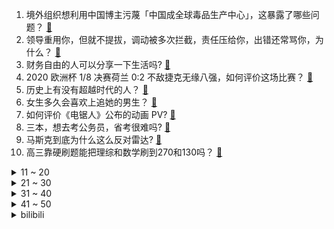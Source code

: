 1. 境外组织想利用中国博主污蔑「中国成全球毒品生产中心」，这暴露了哪些问题？ [:link:](https://www.zhihu.com/question/467242610)
2. 领导重用你，但就不提拔，调动被多次拦截，责任压给你，出错还常骂你，为什么？ [:link:](https://www.zhihu.com/question/371428511)
3. 财务自由的人可以分享一下生活吗? [:link:](https://www.zhihu.com/question/452616303)
4. 2020 欧洲杯 1/8 决赛荷兰 0:2 不敌捷克无缘八强，如何评价这场比赛？ [:link:](https://www.zhihu.com/question/468318968)
5. 历史上有没有超越时代的人？ [:link:](https://www.zhihu.com/question/25538697)
6. 女生多久会喜欢上追她的男生？ [:link:](https://www.zhihu.com/question/318419047)
7. 如何评价《电锯人》公布的动画 PV? [:link:](https://www.zhihu.com/question/468160283)
8. 三本，想去考公务员，省考很难吗? [:link:](https://www.zhihu.com/question/332487091)
9. 马斯克到底为什么这么反对雷达? [:link:](https://www.zhihu.com/question/462569638)
10. 高三靠硬刷题能把理综和数学刷到270和130吗？ [:link:](https://www.zhihu.com/question/36834794)
<details>
<summary>11 ~ 20</summary>

11. 萧峰为什么不用排除法直接找出带头大哥? [:link:](https://www.zhihu.com/question/465793725)
12. 两百的烤箱和几千的烤箱烤出来的东西差别有多大？ [:link:](https://www.zhihu.com/question/30461311)
13. 有什么值得 N 刷的言情小说？ [:link:](https://www.zhihu.com/question/446606462)
14. 哪一瞬间你觉得你的高中生涯要结束了？ [:link:](https://www.zhihu.com/question/64830840)
15. 在福建技术师范学院就读是什么体验？ [:link:](https://www.zhihu.com/question/401637435)
16. 有哪些“一看就是我本人”的朋友圈文案？ [:link:](https://www.zhihu.com/question/463286469)
17. 高考知道分数后填报志愿有哪些注意事项？ [:link:](https://www.zhihu.com/question/31602615)
18. 我现在是高二学生马上高三了，我想我该怎么努力？ [:link:](https://www.zhihu.com/question/464810572)
19. 如何评价华中科技大学？ [:link:](https://www.zhihu.com/question/28558672)
20. 2021 LPL 夏季赛 LNG 2:0 iG 豪取七连胜，如何评价这场比赛？ [:link:](https://www.zhihu.com/question/468185851)
</details>
<details>
<summary>21 ~ 30</summary>

21. 男子 4S 店花百万买到事故车，经理称「 拒退车赔 2 万，原因不便透露」，是否违反消费者权益保护法？ [:link:](https://www.zhihu.com/question/467888396)
22. 买投影仪还是大屏幕电视？ [:link:](https://www.zhihu.com/question/22925179)
23. 意识不到自己长的好看是什么感觉？ [:link:](https://www.zhihu.com/question/461571422)
24. 盲人的世界到底是一片黑色，还是连黑色也不存在？ [:link:](https://www.zhihu.com/question/48476818)
25. 怎么看待时代少年团马嘉祺艺考未过线？ [:link:](https://www.zhihu.com/question/467985728)
26. 为什么国内软件大多数只有手机号注册，没有邮箱注册和用户名注册？ [:link:](https://www.zhihu.com/question/331360215)
27. 如何评价 2021 阿里巴巴数学竞赛决赛试题？ [:link:](https://www.zhihu.com/question/467903915)
28. 鞠婧祎到底是个怎样的人？ [:link:](https://www.zhihu.com/question/451531217)
29. 如何看待甘肃白银越野赛致 21 死事故调查报告发布，事发经过时间线披露了哪些信息？ [:link:](https://www.zhihu.com/question/467819232)
30. 如何看待 95 后女生设计出 24 克「火柴盒汉服」， 哪些原因促使汉服破圈走向大众？ [:link:](https://www.zhihu.com/question/467576874)
</details>
<details>
<summary>31 ~ 40</summary>

31. 知道自己高三没有好好学，但是高考成绩和模考差不多应不应该复读？ [:link:](https://www.zhihu.com/question/467132094)
32. 高一高二政治完全没听，高三补还来得及吗？ [:link:](https://www.zhihu.com/question/467636227)
33. 孩子的自律真的要靠家长逼出来吗？ [:link:](https://www.zhihu.com/question/436192830)
34. 如何评价由张艺兴演唱的《七子之歌》？ [:link:](https://www.zhihu.com/question/468080201)
35. 怎么才能让皮肤越来越白? [:link:](https://www.zhihu.com/question/458127901)
36. 如何看待钟南山表示「国产疫苗对德尔塔变异毒株有效」，还透露了哪些信息？ [:link:](https://www.zhihu.com/question/467727614)
37. 如何看待弟弟在农村创业供姐姐上大学？留乡创业会比外出工作更有前途吗？ [:link:](https://www.zhihu.com/question/467948955)
38. 医生更喜欢被叫医生还是大夫？ [:link:](https://www.zhihu.com/question/392695588)
39. 如何评价《叛逆者》中的朱怡贞？ [:link:](https://www.zhihu.com/question/464194950)
40. 如何看待司马南对《悬崖之上》的评价？ [:link:](https://www.zhihu.com/question/462226337)
</details>
<details>
<summary>41 ~ 50</summary>

41. 任嘉伦张钧甯《不说再见》会扑还是会爆？ [:link:](https://www.zhihu.com/question/465852395)
42. 逻辑思维能力差，反应慢，分析能力差，如何提高？ [:link:](https://www.zhihu.com/question/20119939)
43. 你认为追内娱和追韩娱哪个更爽？ [:link:](https://www.zhihu.com/question/467521263)
44. 参加 2021 年深圳中考是什么样的体验？ [:link:](https://www.zhihu.com/question/413732438)
45. 如何评价《顶楼》第三季第四集？ [:link:](https://www.zhihu.com/question/467430940)
46. 你有哪些压箱好看的壁纸图片? [:link:](https://www.zhihu.com/question/452324718)
47. 法学专业很难吗？ [:link:](https://www.zhihu.com/question/312320326)
48. 有一个社恐的女朋友是什么感觉？ [:link:](https://www.zhihu.com/question/323962570)
49. INFP 的痛苦到底源于什么？如何能够走出这种痛苦？ [:link:](https://www.zhihu.com/question/464694241)
50. 男朋友太喜欢二次元了怎么办？ [:link:](https://www.zhihu.com/question/402086093)
</details><details>
<summary>bilibili</summary>

1. 「流星的旅途」——「薪炎之律者」诞生幕后花絮 [:link:](//www.bilibili.com/video/BV1Mh411Y7UT)
2. 2021届清华美院动画毕设 |《万华镜》——百年党庆，献礼中华五十六个民族 [:link:](//www.bilibili.com/video/BV13X4y1P7z7)
3. 大雄...已经...无所谓了...【第二季】！！！ [:link:](//www.bilibili.com/video/BV1YB4y1K7WV)
4. 洗脑神曲～王咕咕想吃空间站的宫保鸡 [:link:](//www.bilibili.com/video/BV1cB4y1T7gG)
5. 嘻嘻，我的情商可真高 [:link:](//www.bilibili.com/video/BV1Lg41137dp)
6. 《超级无敌大烂活》 [:link:](//www.bilibili.com/video/BV11y4y1T7VG)
7. 靠谱盘点124：PTSD！Knight惊天1V4难挡偷家结局，预言家：蚌埠住了 [:link:](//www.bilibili.com/video/BV1rw411o7Wc)
8. 《你微笑时很美》，挨骂时更美 [:link:](//www.bilibili.com/video/BV1K64y1b7gz)
9. 【蜜雪冰城/MEME】Machine Gun(? [:link:](//www.bilibili.com/video/BV12M4y1u7uN)
10. 新研究表明：地球可能已被外星系观察好多年了 [:link:](//www.bilibili.com/video/BV1dU4y1G7vx)
<details>
<summary>11 ~ 20</summary>

11. 【INTO1-刘宇】“愿你我皆被温柔以待” [:link:](//www.bilibili.com/video/BV1Pb4y1C7Hb)
12. 课堂请勿"读恶评" ！【UP TALK】 [:link:](//www.bilibili.com/video/BV1pw411o7BK)
13. 公开处刑！up主的毕业迷惑行为大赏 [:link:](//www.bilibili.com/video/BV1yf4y1t7SG)
14. 一个人缺乏常识有多可怕？宝藏科普纪录片TOP10 [:link:](//www.bilibili.com/video/BV1D44y1B7DB)
15. 希望更多的人关注足球 [:link:](//www.bilibili.com/video/BV1qf4y1t72N)
16. 《 M C 惊变100天》豆瓣：8.5分 [:link:](//www.bilibili.com/video/BV1G44y1z7np)
17. 新概念约会《倒放挑战番外篇》 [:link:](//www.bilibili.com/video/BV1ZM4y1u7Mm)
18. 【爷青回】第一集，2021年，你是否记得舒畅的开机密码？ [:link:](//www.bilibili.com/video/BV1cK4y1g7R8)
19. 一个人，用混凝土暴写青春之诗！ [:link:](//www.bilibili.com/video/BV1Yf4y1t7Mv)
20. 铁子们，我该付钱吗？ [:link:](//www.bilibili.com/video/BV15g41137pR)
</details>
<details>
<summary>21 ~ 30</summary>

21. 我迟早笑死在云缨的技能里 [:link:](//www.bilibili.com/video/BV1mU4y1G7tt)
22. 【4K60FPS】迈克尔·杰克逊MJ史上最强15分钟封神现场！纪念永恒的流行天王！ [:link:](//www.bilibili.com/video/BV1H5411T7Yt)
23. 【亮记赶海】三亚鹿回头赶海 [:link:](//www.bilibili.com/video/BV1SB4y1K75L)
24. 试吃巨大燕魟，肉质跟螃蟹一样，把摄影小哥整急眼了 [:link:](//www.bilibili.com/video/BV1Ng41137CT)
25. 【猛男舞团】蜜雪冰城主题曲 [:link:](//www.bilibili.com/video/BV1qX4y1A7AD)
26. 耗时5天！我完美还原了反恐精英！ [:link:](//www.bilibili.com/video/BV1m64y197ud)
27. 稣 稣 也 留 不 住 他 [:link:](//www.bilibili.com/video/BV11o4y1k7a2)
28. 米津玄师新歌《死神》MV　- 好酷~ [:link:](//www.bilibili.com/video/BV1x54y1H7rd)
29. BILIBILI 12 周年演讲 [:link:](//www.bilibili.com/video/BV1CV411s7jd)
30. 【STN快报第五季43】EA，让我康康可以么 [:link:](//www.bilibili.com/video/BV1uw411o7Dt)
</details>
<details>
<summary>31 ~ 40</summary>

31. 【嘉然x乃琳】敢点么？这个🔥花.间.酒🔥有点然！！！ [:link:](//www.bilibili.com/video/BV1Mh411Y7vS)
32. 奶爆新番！7月最值得期待的十部动画！最后一部竟然霸气侧漏？！「2021年7月新番毒奶」 [:link:](//www.bilibili.com/video/BV1Bo4y1k7AA)
33. 《青莲兰陵》这才是能创造奇迹的兰陵王！！！ [:link:](//www.bilibili.com/video/BV13v411H75c)
34. 21年风雨 豆瓣3.9涨到7.9西游记后传封神之路 [:link:](//www.bilibili.com/video/BV1wK4y1g7So)
35. 他哭着连说三个“对不起”，可我们谁都不配接受他的道歉 [:link:](//www.bilibili.com/video/BV1i5411T7vC)
36. 我买到了“毒品”电子烟油，卖家全程黑话交易【老爸评测】 [:link:](//www.bilibili.com/video/BV1wh411h7jh)
37. KING／怠惰【歌ってみた】 [:link:](//www.bilibili.com/video/BV1r64y197R8)
38. 唱支Rap给党听 [:link:](//www.bilibili.com/video/BV1Zo4y1k7NA)
39. 如果你不想学习, 就坚持把这个视频看完 [:link:](//www.bilibili.com/video/BV1fv411n73Q)
40. 【经典回归】考 试 出 分 [:link:](//www.bilibili.com/video/BV16w411o7DL)
</details>
<details>
<summary>41 ~ 50</summary>

41. 这个习惯改变了我的人生 [:link:](//www.bilibili.com/video/BV1uf4y1b7R8)
42. 姐妹们！你们都是凭本事刷到这个视频的！！ [:link:](//www.bilibili.com/video/BV1F54y1p731)
43. 使命在战地召唤 [:link:](//www.bilibili.com/video/BV1264y1r7PL)
44. 【汪品先】马里亚纳海沟再往下是什么？海沟中有生物吗？ [:link:](//www.bilibili.com/video/BV1TM4y1g78r)
45. 女朋友的未婚夫跟我求婚？我从来没见过这么离谱的爱情！ [:link:](//www.bilibili.com/video/BV1Pf4y1b7Pu)
46. 网友举报大型娱乐场所聚众吸毒？阿特带缉毒犬与百名警员火速突击清查！ [:link:](//www.bilibili.com/video/BV1dB4y1M7YU)
47. 20台手机 14天 动用38人，我测出来了夏天系统更新的秘密 性能横评2.0【新评科技】 [:link:](//www.bilibili.com/video/BV1Xh41187Ht)
48. 不卧槽挑战 #2 [:link:](//www.bilibili.com/video/BV1g44y1z76D)
49. 云缨× 云樱√ 粉色JK绝对领域？！王者荣耀新英雄 [:link:](//www.bilibili.com/video/BV1bw411o7Mp)
50. ⚡️蚊子超度服务⚡️ [:link:](//www.bilibili.com/video/BV17q4y1s75g)
</details>
<details>
<summary>51 ~ 60</summary>

51. 我们动物园又有鳄鱼了！！！！！！！ [:link:](//www.bilibili.com/video/BV1u64y197Ez)
52. up主为宣传禁毒豁出去了，多种新型毒品现场展示 [:link:](//www.bilibili.com/video/BV1MX4y1P7JF)
53. 【亦】榨干电脑！一台游戏本挑战全寝开黑：比虚拟机更高效的多人一机方案 [:link:](//www.bilibili.com/video/BV1FX4y1P7MC)
54. 在妈妈回家前几秒 人人都可以是快银 [:link:](//www.bilibili.com/video/BV1RV411s7yu)
55. 我把老板的车给毁了？ [:link:](//www.bilibili.com/video/BV1Ko4y1C7CS)
56. 社会到底把谁改变了？ [:link:](//www.bilibili.com/video/BV16b4y1C7J6)
57. 🔥 炙 热 沙 城 🔥 [:link:](//www.bilibili.com/video/BV1aM4y1u7tn)
58. 为什么卖30的奈雪还在亏，3块的蜜雪冰城却赚大钱？（结尾彩蛋）【阿Test】 [:link:](//www.bilibili.com/video/BV12V411s7Vt)
59. 东北串串店干饭，竟然被邻桌的美少女治愈，越来越相信缘分了！无广试吃员/美食探店 [:link:](//www.bilibili.com/video/BV165411T7Pc)
60. 让 阿 斗 飞 ！ [:link:](//www.bilibili.com/video/BV1Uy4y1T7zh)
</details>
<details>
<summary>61 ~ 70</summary>

61. 期 末 查 分 现 状 [:link:](//www.bilibili.com/video/BV1364y197Yz)
62. 炸裂的玫瑰花 [:link:](//www.bilibili.com/video/BV1Hy4y1M7rf)
63. 五花肉抱着啃！整条才卖38，丑小伙馋哭了 [:link:](//www.bilibili.com/video/BV13K4y1g7GM)
64. 男 朋 友 的 格 局 有 多 大 ？ [:link:](//www.bilibili.com/video/BV1Qv411n7Uw)
65. 岩 王 帝 姬 [:link:](//www.bilibili.com/video/BV1ZU4y1G7Rk)
66. 测测你的性格温度？是-1度？0度？105度？还是-273.15度？在不同人面前的温度有什么不同？ [:link:](//www.bilibili.com/video/BV1164y1t7v1)
67. 硬核试吃！世界上最大的虾蛄品种，斤价堪比澳龙！ [:link:](//www.bilibili.com/video/BV1Cq4y1L7ef)
68. 【科普】巧克力是怎么被发明的？ [:link:](//www.bilibili.com/video/BV1zf4y1t7CN)
69. 偷梗、烂俗、尬糖精，这部破剧我先喷了，暴躁吐槽《你微笑时很美》 [:link:](//www.bilibili.com/video/BV1B54y1H7GZ)
70. 千金做一颗白菜，挑战顶级国宴巅峰之作。 [:link:](//www.bilibili.com/video/BV1dX4y1A7cY)
</details>
<details>
<summary>71 ~ 80</summary>

71. 高考三次，放弃复读的我，现在过的如何 [:link:](//www.bilibili.com/video/BV14g411378b)
72. 这是我酝酿了3年才创作出的作品，竟然被骂抄袭跟风？ [:link:](//www.bilibili.com/video/BV1Fq4y1j7V5)
73. 【一人食】10分钟get二十个简单有趣的小食谱 有手就能做 [:link:](//www.bilibili.com/video/BV1FM4y1g7vv)
74. 粉丝给我发了一份奇怪的植物大战僵尸，玩了之后气的我想把桌子吃了！ [:link:](//www.bilibili.com/video/BV1y64y1t7QL)
75. 【罗翔】容留吸毒触犯刑法，教唆吸毒？这种损友不交也罢！ [:link:](//www.bilibili.com/video/BV1654y1H7Xu)
76. 2021年6月26日，分享一则动画。 [:link:](//www.bilibili.com/video/BV1Ky4y1M75c)
77. 一炮干掉满编队，懒得剪了，没人看 [:link:](//www.bilibili.com/video/BV1Vo4y1C79M)
78. 饮茶哥：工作时间做工，饮酒时间饮酒，alright! [:link:](//www.bilibili.com/video/BV1sh411Y7re)
79. 我不是一个人在战斗，因为我还有你们！ [:link:](//www.bilibili.com/video/BV1HK4y1g7rc)
80. 玩 球 [:link:](//www.bilibili.com/video/BV145411T7Nv)
</details>
<details>
<summary>81 ~ 90</summary>

81. 原神这种二次元游戏也能叫文化输出嘛？【膨胀说】游戏解构！ [:link:](//www.bilibili.com/video/BV1do4y1k7KP)
82. 【眉间雪】全新正版巨制MV首映！剑网3缘起终测开启！ [:link:](//www.bilibili.com/video/BV1vX4y1A7vn)
83. b站最委屈的猫磁悬浮列猫，据说刷到视频的人都会被他的委屈脸深深吸引？你有没有沦陷呢 [:link:](//www.bilibili.com/video/BV1ff4y1t7gw)
84. 来 逛 漫 展 吧！【原神动画剧场】 [:link:](//www.bilibili.com/video/BV1My4y1M7fV)
85. 【逆水寒】七个灵魂歌手在一起可以召唤出什么？大宋一曲定风流！ [:link:](//www.bilibili.com/video/BV1R64y1t7w2)
86. 两个憨憨的大冒险 [:link:](//www.bilibili.com/video/BV15v411H7c1)
87. 《热 爱 360°C 舔 你 ！》 [:link:](//www.bilibili.com/video/BV1Wf4y1t74Y)
88. 电 车 之 👴（上集） [:link:](//www.bilibili.com/video/BV1ew411o79e)
89. 半年我搬了三次家 [:link:](//www.bilibili.com/video/BV1t5411T7Dk)
90. B站少年如何成为大山里的孩子王？ [:link:](//www.bilibili.com/video/BV1B5411T7Jd)
</details>
<details>
<summary>91 ~ 100</summary>

91. 爱在♂西元前 [:link:](//www.bilibili.com/video/BV1jK4y197AX)
92. "失 忆 的 笨 狗" [:link:](//www.bilibili.com/video/BV1Xq4y1L73n)
93. 【鬼谷说】古蠕虫：历史的车辙 [:link:](//www.bilibili.com/video/BV1EV411x7P1)
94. 你还记得高考出分的那一天吗？ [:link:](//www.bilibili.com/video/BV1fg411g7zh)
95. 消化一下：香港的这颗“毒苹果”，终于蔫了！ [:link:](//www.bilibili.com/video/BV1my4y1T7tW)
96. 你甚至不愿点一杯柠檬茶 [:link:](//www.bilibili.com/video/BV1t54y1H7eh)
97. 抄袭融梗  恶心至极  《你微笑时很美》滚出太阳系！！ [:link:](//www.bilibili.com/video/BV1e54y1H7F5)
98. 【互动测试】你的样貌是什么风格？如何突破颜值上限？ [:link:](//www.bilibili.com/video/BV1fV411s7wS)
99. 嘘，我来了 [:link:](//www.bilibili.com/video/BV1oo4y1k775)
100. 【方舟毕业应援曲】《跃浪前行》 [:link:](//www.bilibili.com/video/BV1Tv411H7Ci)
</details></details>
